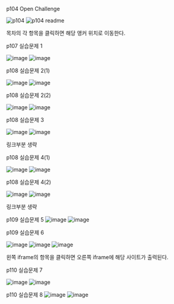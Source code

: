 p104 Open Challenge

![p104](https://github.com/wonjunx/webprogramming/assets/70313647/9c47347e-4cbb-4f6f-90ad-0cdebd1e7b2a)
![p104 readme](https://github.com/wonjunx/webprogramming/assets/70313647/612a5b87-a079-4d60-9037-e5fd440574f4)

목차의 각 항목을 클릭하면 해당 앵커 위치로 이동한다.

p107 실습문제 1

![image](https://github.com/wonjunx/webprogramming/assets/70313647/9aa57456-e2c3-4d89-9824-34619e767b17)
![image](https://github.com/wonjunx/webprogramming/assets/70313647/5d13c8df-d7a4-40c0-ac9e-dff9d81584c1)

p108 실습문제 2(1)

![image](https://github.com/wonjunx/webprogramming/assets/70313647/7dc325ea-4398-473b-9fa8-6b267de137e0)
![image](https://github.com/wonjunx/webprogramming/assets/70313647/b533139a-4260-43db-9a3b-8def6d288804)

p108 실습문제 2(2)

![image](https://github.com/wonjunx/webprogramming/assets/70313647/d711a098-f261-4eae-b05a-60bd2fa64951)
![image](https://github.com/wonjunx/webprogramming/assets/70313647/8217fc77-431a-4ea9-8a2e-f3361aa409e7)

p108 실습문제 3

![image](https://github.com/wonjunx/webprogramming/assets/70313647/e65dbac5-639a-469b-9f94-4ff8a9909cd1)
![image](https://github.com/wonjunx/webprogramming/assets/70313647/115c751c-e919-40fc-a110-ecc75a8fca7d)

링크부분 생략

p108 실습문제 4(1)

![image](https://github.com/wonjunx/webprogramming/assets/70313647/6f508ee9-ab54-4a09-bfe5-87342da55032)
![image](https://github.com/wonjunx/webprogramming/assets/70313647/c8c63126-c03c-4e3a-be3b-480f50406b6b)

p108 실습문제 4(2)

![image](https://github.com/wonjunx/webprogramming/assets/70313647/be3661ab-0089-4126-a487-d87b56fe25c7)
![image](https://github.com/wonjunx/webprogramming/assets/70313647/1205aea0-5597-4018-9f2c-64e5559db927)

링크부분 생략

p109 실습문제 5
![image](https://github.com/wonjunx/webprogramming/assets/70313647/68bf559b-5242-480a-936f-5bfeda83260e)
![image](https://github.com/wonjunx/webprogramming/assets/70313647/c4adffe8-2dc6-40d4-a267-fd384140fc38)

p109 실습문제 6

![image](https://github.com/wonjunx/webprogramming/assets/70313647/e44cb13f-76b8-4db4-a102-77915a9d1490)
![image](https://github.com/wonjunx/webprogramming/assets/70313647/6b603e2b-b9c0-4f4e-ae02-88f26ed900ea)
![image](https://github.com/wonjunx/webprogramming/assets/70313647/fa877faa-8650-4839-b62f-00c9fdcef58e)

왼쪽 iframe의 항목을 클릭하면 오른쪽 iframe에 해당 사이트가 출력된다.

p110 실습문제 7

![image](https://github.com/wonjunx/webprogramming/assets/70313647/760beff4-e2ce-4793-8c19-50164d8a1c48)
![image](https://github.com/wonjunx/webprogramming/assets/70313647/e433cc25-520f-4377-9902-4c65dd23d6d0)

p110 실습문제 8
![image](https://github.com/wonjunx/webprogramming/assets/70313647/4b4d8d31-1dc8-4a5e-b0cb-b631a760d00b)
![image](https://github.com/wonjunx/webprogramming/assets/70313647/5ac07bdf-a832-417c-b139-40dd7fc3a5e4)
